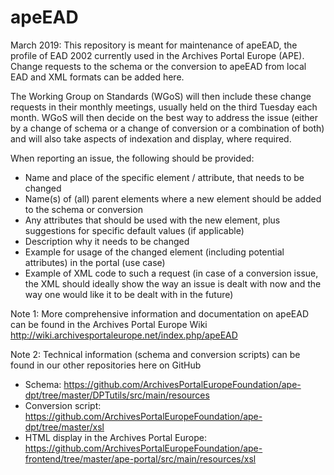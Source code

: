 # apeEAD
March 2019: 
This repository is meant for maintenance of apeEAD, the profile of EAD 2002 currently used in the Archives Portal Europe (APE). 
Change requests to the schema or the conversion to apeEAD from local EAD and XML formats can be added here. 

The Working Group on Standards (WGoS) will then include these change requests in their monthly meetings, usually held on the third
Tuesday each month. WGoS will then decide on the best way to address the issue (either by a change of schema or a change of conversion
or a combination of both) and will also take aspects of indexation and display, where required.

When reporting an issue, the following should be provided:
* Name and place of the specific element / attribute, that needs to be changed
* Name(s) of (all) parent elements where a new element should be added to the schema or conversion
* Any attributes that should be used with the new element, plus suggestions for specific default values (if applicable) 
* Description why it needs to be changed
* Example for usage of the changed element (including potential attributes) in the portal (use case)
* Example of XML code to such a request (in case of a conversion issue, the XML should ideally show the way an issue is dealt with now 
  and the way one would like it to be dealt with in the future)


Note 1:
More comprehensive information and documentation on apeEAD can be found in the Archives Portal Europe Wiki  http://wiki.archivesportaleurope.net/index.php/apeEAD

Note 2:
Technical information (schema and conversion scripts) can be found in our other repositories here on GitHub  
* Schema: https://github.com/ArchivesPortalEuropeFoundation/ape-dpt/tree/master/DPTutils/src/main/resources
* Conversion script: https://github.com/ArchivesPortalEuropeFoundation/ape-dpt/tree/master/xsl
* HTML display in the Archives Portal Europe: https://github.com/ArchivesPortalEuropeFoundation/ape-frontend/tree/master/ape-portal/src/main/resources/xsl
